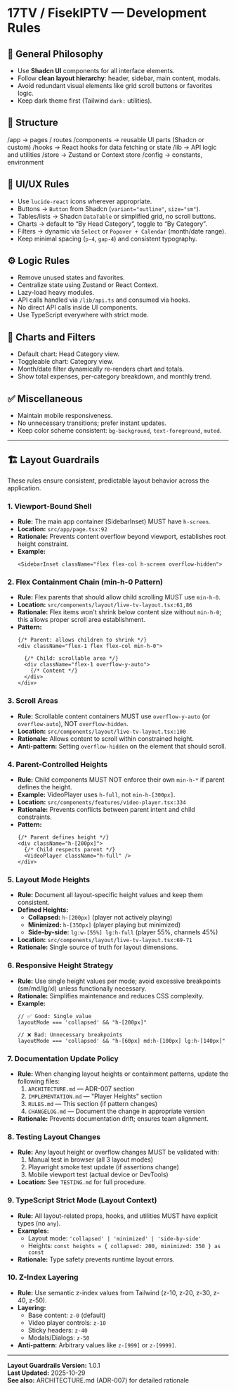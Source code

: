 # 17TV / FisekIPTV — Development Rules

## 🧩 General Philosophy
- Use **Shadcn UI** components for all interface elements.
- Follow **clean layout hierarchy**: header, sidebar, main content, modals.
- Avoid redundant visual elements like grid scroll buttons or favorites logic.
- Keep dark theme first (Tailwind `dark:` utilities).

## 🧱 Structure
/app → pages / routes
/components → reusable UI parts (Shadcn or custom)
/hooks → React hooks for data fetching or state
/lib → API logic and utilities
/store → Zustand or Context store
/config → constants, environment

## 🎨 UI/UX Rules
- Use `lucide-react` icons wherever appropriate.
- Buttons → `Button` from Shadcn (`variant="outline"`, `size="sm"`).
- Tables/lists → Shadcn `DataTable` or simplified grid, no scroll buttons.
- Charts → default to “By Head Category”, toggle to “By Category”.
- Filters → dynamic via `Select` or `Popover + Calendar` (month/date range).
- Keep minimal spacing (`p-4`, `gap-4`) and consistent typography.

## ⚙️ Logic Rules
- Remove unused states and favorites.
- Centralize state using Zustand or React Context.
- Lazy-load heavy modules.
- API calls handled via `/lib/api.ts` and consumed via hooks.
- No direct API calls inside UI components.
- Use TypeScript everywhere with strict mode.

## 🧮 Charts and Filters
- Default chart: Head Category view.
- Toggleable chart: Category view.
- Month/date filter dynamically re-renders chart and totals.
- Show total expenses, per-category breakdown, and monthly trend.

## ✅ Miscellaneous
- Maintain mobile responsiveness.
- No unnecessary transitions; prefer instant updates.
- Keep color scheme consistent: `bg-background`, `text-foreground`, `muted`.


---

## 🏗️ Layout Guardrails

These rules ensure consistent, predictable layout behavior across the application.

### 1. Viewport-Bound Shell
- **Rule:** The main app container (SidebarInset) MUST have `h-screen`.
- **Location:** `src/app/page.tsx:92`
- **Rationale:** Prevents content overflow beyond viewport, establishes root height constraint.
- **Example:**
  ```tsx
  <SidebarInset className="flex flex-col h-screen overflow-hidden">
  ```

### 2. Flex Containment Chain (min-h-0 Pattern)
- **Rule:** Flex parents that should allow child scrolling MUST use `min-h-0`.
- **Location:** `src/components/layout/live-tv-layout.tsx:61,86`
- **Rationale:** Flex items won't shrink below content size without `min-h-0`; this allows proper scroll area establishment.
- **Pattern:**
  ```tsx
  {/* Parent: allows children to shrink */}
  <div className="flex-1 flex flex-col min-h-0">
    
    {/* Child: scrollable area */}
    <div className="flex-1 overflow-y-auto">
      {/* Content */}
    </div>
  </div>
  ```

### 3. Scroll Areas
- **Rule:** Scrollable content containers MUST use `overflow-y-auto` (or `overflow-auto`), NOT `overflow-hidden`.
- **Location:** `src/components/layout/live-tv-layout.tsx:100`
- **Rationale:** Allows content to scroll within constrained height.
- **Anti-pattern:** Setting `overflow-hidden` on the element that should scroll.

### 4. Parent-Controlled Heights
- **Rule:** Child components MUST NOT enforce their own `min-h-*` if parent defines the height.
- **Example:** VideoPlayer uses `h-full`, not `min-h-[300px]`.
- **Location:** `src/components/features/video-player.tsx:334`
- **Rationale:** Prevents conflicts between parent intent and child constraints.
- **Pattern:**
  ```tsx
  {/* Parent defines height */}
  <div className="h-[200px]">
    {/* Child respects parent */}
    <VideoPlayer className="h-full" />
  </div>
  ```

### 5. Layout Mode Heights
- **Rule:** Document all layout-specific height values and keep them consistent.
- **Defined Heights:**
  - **Collapsed:** `h-[200px]` (player not actively playing)
  - **Minimized:** `h-[350px]` (player playing but minimized)
  - **Side-by-side:** `lg:w-[55%] lg:h-full` (player 55%, channels 45%)
- **Location:** `src/components/layout/live-tv-layout.tsx:69-71`
- **Rationale:** Single source of truth for layout dimensions.

### 6. Responsive Height Strategy
- **Rule:** Use single height values per mode; avoid excessive breakpoints (sm/md/lg/xl) unless functionally necessary.
- **Rationale:** Simplifies maintenance and reduces CSS complexity.
- **Example:**
  ```tsx
  // ✅ Good: Single value
  layoutMode === 'collapsed' && "h-[200px]"
  
  // ❌ Bad: Unnecessary breakpoints
  layoutMode === 'collapsed' && "h-[60px] md:h-[100px] lg:h-[140px]"
  ```

### 7. Documentation Update Policy
- **Rule:** When changing layout heights or containment patterns, update the following files:
  1. `ARCHITECTURE.md` — ADR-007 section
  2. `IMPLEMENTATION.md` — "Player Heights" section
  3. `RULES.md` — This section (if pattern changes)
  4. `CHANGELOG.md` — Document the change in appropriate version
- **Rationale:** Prevents documentation drift; ensures team alignment.

### 8. Testing Layout Changes
- **Rule:** Any layout height or overflow changes MUST be validated with:
  1. Manual test in browser (all 3 layout modes)
  2. Playwright smoke test update (if assertions change)
  3. Mobile viewport test (actual device or DevTools)
- **Location:** See `TESTING.md` for full procedure.

### 9. TypeScript Strict Mode (Layout Context)
- **Rule:** All layout-related props, hooks, and utilities MUST have explicit types (no `any`).
- **Examples:**
  - Layout mode: `'collapsed' | 'minimized' | 'side-by-side'`
  - Heights: `const heights = { collapsed: 200, minimized: 350 } as const`
- **Rationale:** Type safety prevents runtime layout errors.

### 10. Z-Index Layering
- **Rule:** Use semantic z-index values from Tailwind (z-10, z-20, z-30, z-40, z-50).
- **Layering:**
  - Base content: `z-0` (default)
  - Video player controls: `z-10`
  - Sticky headers: `z-40`
  - Modals/Dialogs: `z-50`
- **Anti-pattern:** Arbitrary values like `z-[999]` or `z-[9999]`.

---

**Layout Guardrails Version:** 1.0.1  
**Last Updated:** 2025-10-29  
**See also:** ARCHITECTURE.md (ADR-007) for detailed rationale
